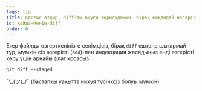 ```yaml
---
tags: tip
title: Қарғыс атқыр, diff-ты ашуға тырысудамын, бірақ ешқандай өзгеріс жоқ?!
id: қайда-менің-diff
order: 6
---
```


Егер файлды өзгерткеніңізге сенімдісіз, бірақ `diff` ештеңе шығармай тұр, мүмкін сіз өзгерісті (`add`)-пен индекцация жасадыңыз енді өзгерісті көру үшін арнайы флаг қосасыз

```git
git diff --staged
```

&macr;\\\_(ツ)\_/&macr; (бастапқы уақытта нихуя түсінксіз болуы мүмкін)
